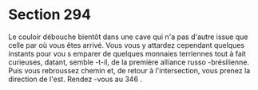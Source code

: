 # Section 294

Le couloir débouche bientôt dans une cave qui n'a pas d'autre
issue que celle par où vous êtes arrivé. Vous vous y attardez
cependant quelques instants pour vou s emparer de quelques
monnaies terriennes tout à fait curieuses, datant, semble -t-il, de
la première alliance russo -brésilienne. Puis vous rebroussez
chemin et, de retour à l'intersection, vous prenez la direction de
l'est. Rendez -vous au 346 .